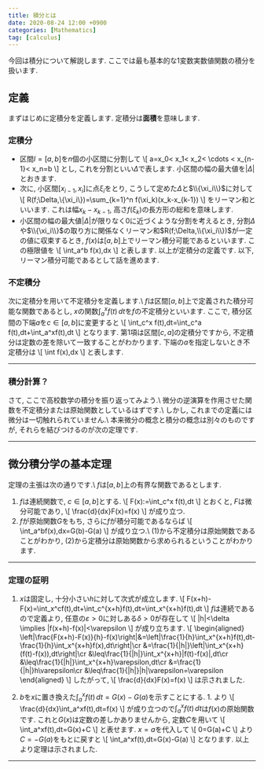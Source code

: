 ```yaml
---
title: 積分とは
date: 2020-08-24 12:00 +0900
categories: [Mathematics]
tag: [calculus]
---
```

今回は積分について解説します. ここでは最も基本的な1変数実数値関数の積分を扱います.
## 定義
まずはじめに定積分を定義します. 定積分は**面積**を意味します.
### 定積分
- 区間$I=[a,b]$を$n$個の小区間に分割して
\\[
    a=x_0< x_1< x_2< \cdots < x_{n-1}< x_n=b
\\]
とし, これを分割といい$\Delta$で表します. 小区間の幅の最大値を$|\Delta|$とおきます.
- 次に, 小区間$[x_{i-1}, x_i]$に点$\xi_i$をとり, こうして定めた$\Delta$と$\\{\xi_i\\}$に対して
\\[
    R(f;\Delta,\\{\xi_i\\})=\sum_{k=1}^n f(\xi_k)(x_k-x_{k-1})
\\]
をリーマン和といいます. これは幅$x_k-x_{k-1}$, 高さ$f(\xi_k)$の長方形の総和を意味します.
- 小区間の幅の最大値$|\Delta|$が限りなく0に近づくような分割を考えるとき, 分割$\Delta$や$\\{\xi_i\\}$の取り方に関係なくリーマン和$R(f;\Delta,\\{\xi_i\\})$が一定の値に収束するとき, $f(x)$は$[a,b]$上でリーマン積分可能であるといいます. この極限値を
\\[
    \int_a^b f(x)\,dx
\\]
と表します.
以上が定積分の定義です. 以下, リーマン積分可能であるとして話を進めます.


### 不定積分
次に定積分を用いて不定積分を定義します.\\
$f$は区間$[a,b]$上で定義された積分可能な関数であるとし, $x$の関数$\displaystyle\int_a^x f(t)\,dt$を$f$の不定積分といいます. ここで, 積分区間の下端$a$を$c\in[a,b]$に変更すると
\\[
    \int_c^x f(t)\,dt=\int_c^a f(t)\,dt+\int_a^xf(t)\,dt
\\]
となります. 第1項は区間$[c,a]$の定積分ですから, 不定積分は定数の差を除いて一致することがわかります. 下端の$a$を指定しないとき不定積分は
\\[
    \int f(x)\,dx
\\]
と表します.

---

### 積分計算？
さて, ここで高校数学の積分を振り返ってみよう.\\
微分の逆演算を作用させた関数を不定積分または原始関数としているはずです.\\
しかし, これまでの定義には微分は一切触れられていません.\\
本来微分の概念と積分の概念は別々のものですが, それらを結びつけるのが次の定理です.

---

## 微分積分学の基本定理
定理の主張は次の通りです.\\
$f$は$[a,b]$上の有界な関数であるとします.
1. $f$は連続関数で, $c\in[a,b]$とする.
\\[
    F(x):=\int_c^x f(t)\,dt
\\]
とおくと, $F$は微分可能であり,
\\[
    \frac{d}{dx}F(x)=f(x)
\\]
が成り立つ.
1. $f$が原始関数$G$をもち, さらに$f$が積分可能であるならば
\\[
    \int_a^bf(x)\,dx=G(b)-G(a)
\\]
が成り立つ.\\
(1)から不定積分は原始関数であることがわかり, (2)から定積分は原始関数から求められるということがわかります.

---

### 定理の証明
1. $x$は固定し, 十分小さい$h$に対して次式が成立します.
\\[
    F(x+h)-F(x)=\int_x^cf(t)\,dt+\int_c^{x+h}f(t)\,dt=\int_x^{x+h}f(t)\,dt
\\]
$f$は連続であるので定義より, 任意の$\varepsilon>0$に対しある$\delta>0$が存在して
\\[
    |h|<\delta \implies |f(x+h)-f(x)|<\varepsilon
\\]
が成り立ちます.
\\[
    \begin{aligned}
        \left|\frac{F(x+h)-F(x)}{h}-f(x)\right|&=\left|\frac{1}{h}\int_x^{x+h}f(t)\,dt-\frac{1}{h}\int_x^{x+h}f(x)\,dt\right|\cr
        &=\frac{1}{|h|}\left|\int_x^{x+h}(f(t)-f(x))\,dt\right|\cr
        &\leq\frac{1}{|h|}\int_x^{x+h}|f(t)-f(x)|\,dt\cr
        &\leq\frac{1}{|h|}\int_x^{x+h}\varepsilon\,dt\cr
        &=\frac{1}{|h|}h\varepsilon\cr
        &\leq\frac{1}{|h|}|h|\varepsilon=\varepsilon
    \end{aligned}
\\]
したがって,
\\[
    \frac{d}{dx}F(x)=f(x)
\\]
は示されました.

2. $b$を$x$に置き換えた$\displaystyle\int_a^xf(t)\,dt=G(x)-G(a)$を示すことにする. 1. より
\\[
    \frac{d}{dx}\int_a^xf(t)\,dt=f(x)
\\]
が成り立つので$\displaystyle\int_a^xf(t)\,dt$は$f(x)$の原始関数です. これと$G(x)$は定数の差しかありませんから, 定数$C$を用いて
\\[
    \int_a^xf(t)\,dt=G(x)+C
\\]
と表せます. $x=a$を代入して
\\[
    0=G(a)+C
\\]
より$C=-G(a)$をもとに戻すと
\\[
    \int_a^xf(t)\,dt=G(x)-G(a)
\\]
となります. 以上より定理は示されました.

---

